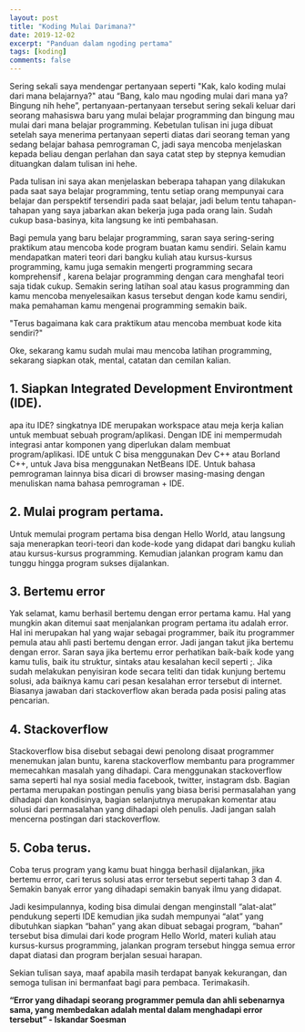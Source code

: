 ```yaml
---
layout: post
title: "Koding Mulai Darimana?"
date: 2019-12-02
excerpt: "Panduan dalam ngoding pertama"
tags: [koding]
comments: false
---
```



Sering sekali saya mendengar pertanyaan  seperti "Kak, kalo koding mulai dari mana belajarnya?" atau “Bang, kalo mau ngoding mulai dari mana ya? Bingung nih hehe”, pertanyaan-pertanyaan tersebut sering sekali keluar dari seorang mahasiswa baru yang mulai belajar programming dan bingung mau mulai dari mana belajar programming. Kebetulan tulisan ini juga dibuat setelah saya menerima pertanyaan seperti diatas dari seorang teman yang sedang belajar bahasa pemrograman C, jadi saya mencoba menjelaskan kepada beliau dengan perlahan dan saya catat step by stepnya kemudian dituangkan dalam tulisan ini hehe.

Pada tulisan ini saya akan menjelaskan beberapa tahapan yang dilakukan pada saat saya belajar programming, tentu setiap orang mempunyai cara belajar dan perspektif tersendiri pada saat belajar, jadi belum tentu tahapan-tahapan yang saya jabarkan akan bekerja juga pada orang lain. Sudah cukup basa-basinya, kita langsung ke inti pembahasan.

Bagi pemula yang baru belajar programming, saran saya sering-sering praktikum atau mencoba kode program buatan kamu sendiri. Selain kamu mendapatkan materi teori dari bangku kuliah atau kursus-kursus programming, kamu juga semakin mengerti programming secara komprehensif , karena belajar programming dengan cara menghafal teori saja tidak cukup. Semakin sering latihan soal atau kasus programming dan kamu mencoba menyelesaikan kasus tersebut dengan kode kamu sendiri, maka pemahaman kamu mengenai programming semakin baik.

"Terus bagaimana kak cara praktikum atau mencoba membuat kode kita sendiri?"

Oke, sekarang kamu sudah mulai mau mencoba latihan programming, sekarang siapkan otak, mental, catatan dan cemilan kalian.
 
## 1. Siapkan Integrated Development Environtment (IDE).
apa itu IDE? singkatnya IDE merupakan workspace atau meja kerja kalian untuk membuat sebuah program/aplikasi. Dengan IDE ini mempermudah integrasi antar komponen yang diperlukan dalam membuat program/aplikasi.
IDE untuk C bisa menggunakan Dev C++ atau Borland C++, untuk Java bisa menggunakan NetBeans IDE. Untuk bahasa pemrograman lainnya bisa dicari di browser masing-masing dengan menuliskan nama bahasa pemrograman + IDE.

## 2. Mulai program pertama.
Untuk memulai program pertama bisa dengan Hello World, atau langsung saja menerapkan teori-teori dan kode-kode yang didapat dari bangku kuliah atau kursus-kursus programming. Kemudian jalankan program kamu dan tunggu hingga program sukses dijalankan.

## 3. Bertemu error
Yak selamat, kamu berhasil bertemu dengan error pertama kamu. Hal yang mungkin akan ditemui saat menjalankan program pertama itu adalah error. Hal ini merupakan hal yang wajar sebagai programmer, baik itu programmer pemula atau ahli pasti bertemu dengan error. Jadi jangan takut jika bertemu dengan error. Saran saya jika bertemu error perhatikan baik-baik kode yang kamu tulis, baik itu struktur, sintaks atau kesalahan kecil seperti ;. Jika sudah melakukan penyisiran kode secara teliti dan tidak kunjung bertemu solusi, ada baiknya kamu cari pesan kesalahan error tersebut di internet. Biasanya jawaban dari stackoverflow akan berada pada posisi paling atas pencarian.

## 4. Stackoverflow
Stackoverflow bisa disebut sebagai dewi penolong disaat programmer menemukan jalan buntu, karena stackoverflow membantu para programmer memecahkan masalah yang dihadapi. Cara menggunakan stackoverflow sama seperti hal nya sosial media facebook, twitter, instagram dsb. Bagian pertama merupakan postingan penulis yang biasa berisi permasalahan yang dihadapi dan kondisinya, bagian selanjutnya merupakan komentar atau solusi dari  permasalahan yang dihadapi oleh penulis. Jadi jangan salah mencerna postingan dari stackoverflow.

## 5. Coba terus.
Coba terus program yang kamu buat hingga berhasil dijalankan, jika bertemu error, cari terus solusi atas error tersebut seperti tahap 3 dan 4. Semakin banyak error yang dihadapi semakin banyak ilmu yang didapat.

Jadi kesimpulannya, koding bisa dimulai dengan menginstall “alat-alat” pendukung seperti IDE kemudian jika sudah mempunyai “alat” yang dibutuhkan siapkan “bahan” yang akan dibuat sebagai program, “bahan” tersebut bisa dimulai dari kode program Hello World, materi kuliah atau kursus-kursus programming, jalankan program tersebut hingga semua error dapat diatasi dan program berjalan sesuai harapan. 

Sekian tulisan saya, maaf apabila masih terdapat banyak kekurangan, dan semoga tulisan ini bermanfaat bagi para pembaca. Terimakasih.


**“Error yang dihadapi seorang programmer pemula dan ahli sebenarnya sama, yang membedakan adalah mental dalam menghadapi error tersebut” - Iskandar Soesman**
